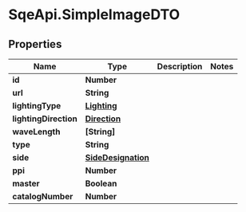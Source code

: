 # SqeApi.SimpleImageDTO

## Properties

Name | Type | Description | Notes
------------ | ------------- | ------------- | -------------
**id** | **Number** |  | 
**url** | **String** |  | 
**lightingType** | [**Lighting**](Lighting.md) |  | 
**lightingDirection** | [**Direction**](Direction.md) |  | 
**waveLength** | **[String]** |  | 
**type** | **String** |  | 
**side** | [**SideDesignation**](SideDesignation.md) |  | 
**ppi** | **Number** |  | 
**master** | **Boolean** |  | 
**catalogNumber** | **Number** |  | 


